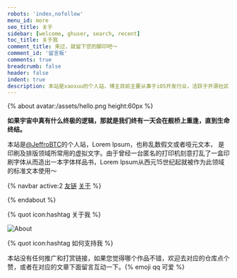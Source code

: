 ```yaml
---
robots: 'index,nofollow'
menu_id: more
seo_title: 关于
sidebar: [welcome, ghuser, search, recent]
toc_title: 关于我
comment_title: 来过，就留下您的脚印吧～
comment_id: '留言板'
comments: true
breadcrumb: false
header: false
indent: true
description: 本站是xaoxuu的个人站，博主目前主要从事于iOS开发行业，活跃于开源社区，热衷于设计和打磨美妙的东西。代表作有：ProHUD、ValueX、Stellar、心率管家等。
---
```


{% about avatar:/assets/hello.png height:60px %}

**如果宇宙中真有什么终极的逻辑，那就是我们终有一天会在舰桥上重逢，直到生命终结。**

本站是[@JeffroBTC](https://twitter.com/JeffroBTC)的个人站，Lorem Ipsum，也称乱数假文或者哑元文本， 是印刷及排版领域所常用的虚拟文字。由于曾经一台匿名的打印机刻意打乱了一盒印刷字体从而造出一本字体样品书，Lorem Ipsum从西元15世纪起就被作为此领域的标准文本使用～


{% navbar active:2 [友链](/friends/) [关于](/about/) %}

{% endabout %}

{% quot icon:hashtag 关于我 %}

<img alt="About" src="/assets/github-inbox-zero.svg">


{% quot icon:hashtag 如何支持我 %}

本站没有任何推广和打赏链接，如果您觉得哪个作品不错，欢迎去对应的仓库点个赞，或者在对应的文章下面留言互动一下。{% emoji qq 可爱 %}